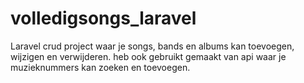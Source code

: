 # volledigsongs_laravel
Laravel crud project waar je songs, bands en albums kan toevoegen, wijzigen en verwijderen. heb ook gebruikt gemaakt van api waar je muzieknummers kan zoeken en toevoegen. 
